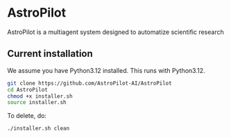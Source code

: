 # AstroPilot

AstroPilot is a multiagent system designed to automatize scientific research

## Current installation

We assume you have Python3.12 installed. This runs with Python3.12.

```bash
git clone https://github.com/AstroPilot-AI/AstroPilot
cd AstroPilot
chmod +x installer.sh
source installer.sh
```



To delete, do:

```bash
./installer.sh clean
```
